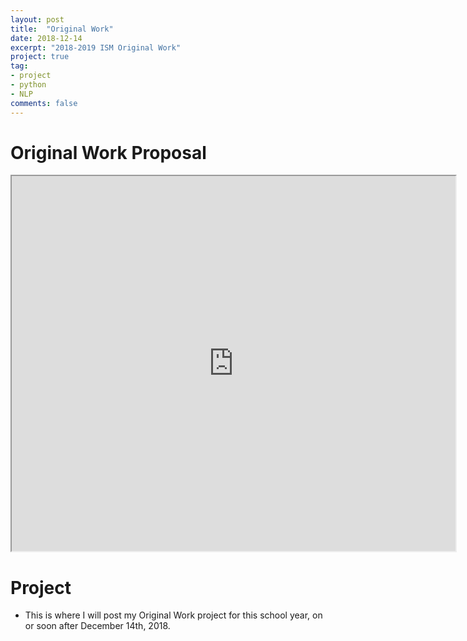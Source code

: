 ```yaml
---
layout: post
title:  "Original Work"
date: 2018-12-14
excerpt: "2018-2019 ISM Original Work"
project: true
tag:
- project
- python
- NLP
comments: false
---
```


# Original Work Proposal

<iframe src="https://drive.google.com/file/d/1GfgNARdvitkgi6y13Cjfz6Tbm1gE5_Ji/preview" width="710" height="600"></iframe>

# Project

* This is where I will post my Original Work project for this school year, on or soon after December 14th, 2018.
